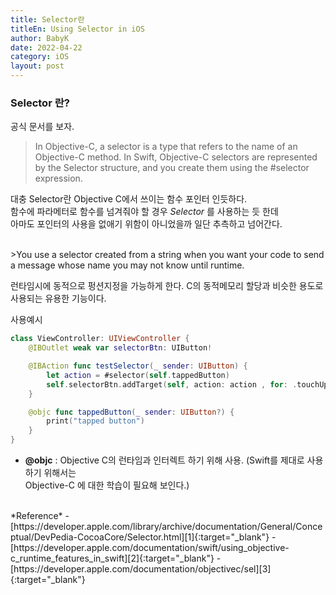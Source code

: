 ```yaml
---
title: Selector란
titleEn: Using Selector in iOS
author: BabyK
date: 2022-04-22
category: iOS
layout: post
---
```


### Selector 란?

공식 문서를 보자.
> In Objective-C, a selector is a type that refers to the name of an Objective-C method. In Swift, Objective-C selectors are represented by the Selector structure, and you create them using the #selector expression.

대충 Selector란 Objective C에서 쓰이는 함수 포인터 인듯하다.  
함수에 파라메터로 함수를 넘겨줘야 할 경우 *Selector* 를 사용하는 듯 한데  
아마도 포인터의 사용을 없애기 위함이 아니었을까 일단 추측하고 넘어간다.

<br>
>You use a selector created from a string when you want your code to send a message whose name you may not know until runtime.

런타임시에 동적으로 펑션지정을 가능하게 한다. C의 동적메모리 할당과 비슷한 용도로 사용되는 유용한 기능이다.  

사용예시  
```swift
class ViewController: UIViewController {
    @IBOutlet weak var selectorBtn: UIButton!

    @IBAction func testSelector(_ sender: UIButton) {
        let action = #selector(self.tappedButton)
        self.selectorBtn.addTarget(self, action: action , for: .touchUpInside)
    }

    @objc func tappedButton(_ sender: UIButton?) {
        print("tapped button")
    }
}
```
-  **@objc** : Objective C의 런타임과 인터렉트 하기 위해 사용. (Swift를 제대로 사용하기 위해서는  
 Objective-C 에 대한 학습이 필요해 보인다.)

<br>
*Reference*  
- [https://developer.apple.com/library/archive/documentation/General/Conceptual/DevPedia-CocoaCore/Selector.html][1]{:target="_blank"}  
- [https://developer.apple.com/documentation/swift/using_objective-c_runtime_features_in_swift][2]{:target="_blank"}  
- [https://developer.apple.com/documentation/objectivec/sel][3]{:target="_blank"}  

[1]: https://developer.apple.com/library/archive/documentation/General/Conceptual/DevPedia-CocoaCore/Selector.html
[2]: https://developer.apple.com/documentation/swift/using_objective-c_runtime_features_in_swift
[3]: https://developer.apple.com/documentation/objectivec/sel
